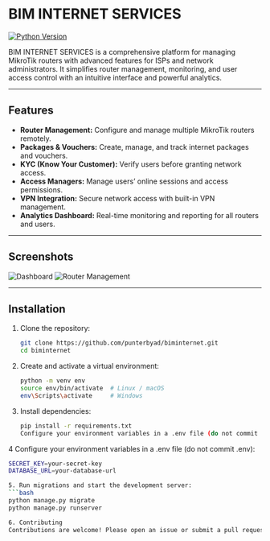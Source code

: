 # BIM INTERNET SERVICES

[![Python Version](https://img.shields.io/badge/Python-3.11+-blue.svg)](https://www.python.org/)

BIM INTERNET SERVICES is a comprehensive platform for managing MikroTik routers with advanced features for ISPs and network administrators. It simplifies router management, monitoring, and user access control with an intuitive interface and powerful analytics.

---

## Features

- **Router Management:** Configure and manage multiple MikroTik routers remotely.  
- **Packages & Vouchers:** Create, manage, and track internet packages and vouchers.  
- **KYC (Know Your Customer):** Verify users before granting network access.  
- **Access Managers:** Manage users’ online sessions and access permissions.  
- **VPN Integration:** Secure network access with built-in VPN management.  
- **Analytics Dashboard:** Real-time monitoring and reporting for all routers and users.

---

## Screenshots

<!-- Add screenshots here -->
![Dashboard](screenshots/dashboard.png)
![Router Management](screenshots/router-management.png)

---

## Installation

1. Clone the repository:
   ```bash
   git clone https://github.com/punterbyad/biminternet.git
   cd biminternet

2. Create and activate a virtual environment:
   ```bash
   python -m venv env
   source env/bin/activate  # Linux / macOS
   env\Scripts\activate     # Windows

3. Install dependencies:
   ```bash
   pip install -r requirements.txt
   Configure your environment variables in a .env file (do not commit .env):

4 Configure your environment variables in a .env file (do not commit .env):
   ```bash
   SECRET_KEY=your-secret-key
   DATABASE_URL=your-database-url
   
5. Run migrations and start the development server:
   ```bash
   python manage.py migrate
   python manage.py runserver

6. Contributing
   Contributions are welcome! Please open an issue or submit a pull request.


